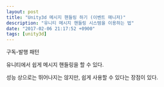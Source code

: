 ```yaml
---
layout: post
title: "Unity3d 메시지 핸들링 하기 (이벤트 매니저)"
description: "유니티 메시지 핸들링 시스템을 이용하는 법"
date: "2017-02-06 21:17:52 +0900"
tags: [unity3d]
---
```


구독-발행 패턴

유니티에서 쉽게 메시지 핸들링을 할 수 있다.

성능 상으로는 뛰어나지는 않지만, 쉽게 사용할 수 있다는 장점이 있다.

<script src="https://gist.github.com/karais89/8a7e702da5f738001a60e251d7a8ab0e.js"></script>
